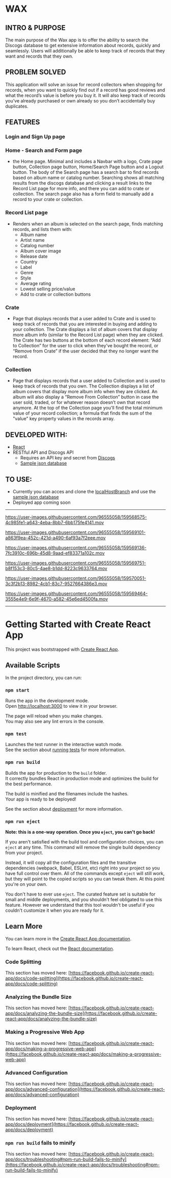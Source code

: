 # WAX

## INTRO & PURPOSE

The main purpose of the Wax app is to offer the ability to search the Discogs database to get extensive information about records, quickly and seamlessly. Users will additionally be able to keep track of records that they want and records that they own.

## PROBLEM SOLVED

This application will solve an issue for record collectors when shopping for records, when you want to quickly find out if a record has good reviews and what the record’s value is before you buy it. It will also keep track of records you’ve already purchased or own already so you don’t accidentally buy duplicates.

## FEATURES 

### Login and Sign Up page
### Home - Search and Form page
- the Home page. Minimal and includes a Navbar with a logo, Crate page button, Collection page button, Home/Search 
Page button and a Logout button. The body of the Search page has a search bar to find records based on album name or catalog number. Searching shows all matching results from the discogs database and clicking a result links to the Record List page for more info, and there you can add to crate or collection. The search page also has a form field to manually add a record to your crate or collection.
### Record List page 
- Renders when an album is selected on the search page, finds matching records, and lists them with:
    - Album name 
    - Artist name
    - Catalog number
    - Album cover image
    - Release date
    - Country
    - Label
    - Genre
    - Style
    - Average rating
    - Lowest selling price/value
    - Add to crate or collection buttons
### Crate 
- Page that displays records that a user added to Crate and is used to keep track of records that you are interested in buying and adding to your collection. The Crate displays a list of album covers that display more album info (similar to the Record List page) when they are clicked. The Crate has two buttons at the bottom of each record element: “Add to Collection” for the user to click when they’ve bought the record, or “Remove from Crate” if the user decided that they no longer want the record.
### Collection 
- Page that displays records that a user added to Collection and is used to keep track of records that you own. The Collection displays a list of album covers that display more album info when they are clicked. An album will also display a “Remove From Collection” button in case the user sold, traded, or for whatever reason doesn’t own that record anymore. At the top of the Collection page you'll find the total minimum value of your record collection; a formula that finds the sum of the "value" key property values in the records array.

## DEVELOPED WITH:
- [React](https://facebook.github.io/react/)
- RESTful API and Discogs API
    - Requires an API key and secret from [Discogs](https://www.discogs.com/developers/)
    - [Sample json database](https://github.com/jmehart/wax-api)

## TO USE:
- Currently you can acces and clone the [localHostBranch](https://github.com/jmehart/wax/tree/localHostBranch) and use the [sample json database](https://github.com/jmehart/wax-api)
- Deployed app coming soon

<hr>



https://user-images.githubusercontent.com/96555058/159568575-4c985fe1-a643-4eba-8bb7-6bb175fe4141.mov


https://user-images.githubusercontent.com/96555058/159569101-a863f9ea-452c-421d-a490-6af93a7f2eee.mov


https://user-images.githubusercontent.com/96555058/159569136-7fc3910c-696b-45d8-9aad-ef83371a102c.mov


https://user-images.githubusercontent.com/96555058/159569751-b8f153c3-80c5-4ae8-b1dd-8223c9633764.mov


https://user-images.githubusercontent.com/96555058/159570051-3c3f2b13-8982-4cb1-83c7-9527664386e3.mov


https://user-images.githubusercontent.com/96555058/159569464-3555e4e9-6e9f-4670-a582-45e6ed4500fa.mov





<hr>

# Getting Started with Create React App

This project was bootstrapped with [Create React App](https://github.com/facebook/create-react-app).

## Available Scripts

In the project directory, you can run:

### `npm start`

Runs the app in the development mode.\
Open [http://localhost:3000](http://localhost:3000) to view it in your browser.

The page will reload when you make changes.\
You may also see any lint errors in the console.

### `npm test`

Launches the test runner in the interactive watch mode.\
See the section about [running tests](https://facebook.github.io/create-react-app/docs/running-tests) for more information.

### `npm run build`

Builds the app for production to the `build` folder.\
It correctly bundles React in production mode and optimizes the build for the best performance.

The build is minified and the filenames include the hashes.\
Your app is ready to be deployed!

See the section about [deployment](https://facebook.github.io/create-react-app/docs/deployment) for more information.

### `npm run eject`

**Note: this is a one-way operation. Once you `eject`, you can't go back!**

If you aren't satisfied with the build tool and configuration choices, you can `eject` at any time. This command will remove the single build dependency from your project.

Instead, it will copy all the configuration files and the transitive dependencies (webpack, Babel, ESLint, etc) right into your project so you have full control over them. All of the commands except `eject` will still work, but they will point to the copied scripts so you can tweak them. At this point you're on your own.

You don't have to ever use `eject`. The curated feature set is suitable for small and middle deployments, and you shouldn't feel obligated to use this feature. However we understand that this tool wouldn't be useful if you couldn't customize it when you are ready for it.

## Learn More

You can learn more in the [Create React App documentation](https://facebook.github.io/create-react-app/docs/getting-started).

To learn React, check out the [React documentation](https://reactjs.org/).

### Code Splitting

This section has moved here: [https://facebook.github.io/create-react-app/docs/code-splitting](https://facebook.github.io/create-react-app/docs/code-splitting)

### Analyzing the Bundle Size

This section has moved here: [https://facebook.github.io/create-react-app/docs/analyzing-the-bundle-size](https://facebook.github.io/create-react-app/docs/analyzing-the-bundle-size)

### Making a Progressive Web App

This section has moved here: [https://facebook.github.io/create-react-app/docs/making-a-progressive-web-app](https://facebook.github.io/create-react-app/docs/making-a-progressive-web-app)

### Advanced Configuration

This section has moved here: [https://facebook.github.io/create-react-app/docs/advanced-configuration](https://facebook.github.io/create-react-app/docs/advanced-configuration)

### Deployment

This section has moved here: [https://facebook.github.io/create-react-app/docs/deployment](https://facebook.github.io/create-react-app/docs/deployment)

### `npm run build` fails to minify

This section has moved here: [https://facebook.github.io/create-react-app/docs/troubleshooting#npm-run-build-fails-to-minify](https://facebook.github.io/create-react-app/docs/troubleshooting#npm-run-build-fails-to-minify)
